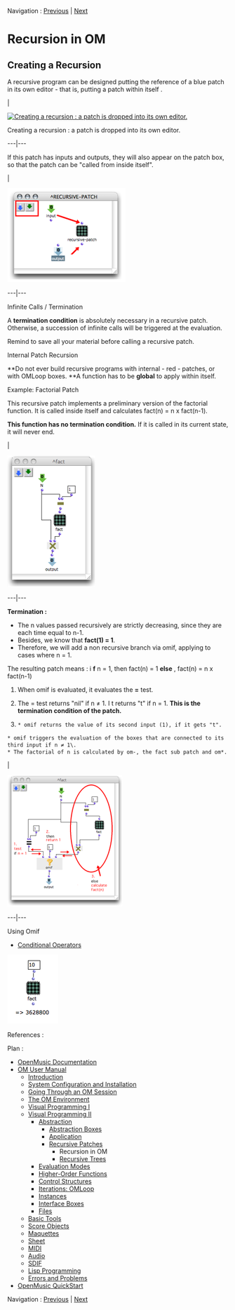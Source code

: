 Navigation : [Previous](Recursion "page précédente\(Recursive
Patches\)") | [Next](RecursiveTree "Next\(Recursive
Trees\)")



# Recursion in OM

## Creating a Recursion

A recursive program can be designed putting the reference of a blue patch  in
its own editor - that is, putting a patch  within itself .

|

[![Creating a recursion : a patch is dropped into its own
editor.](../res/rec1_1.png)](../res/rec1.png "Cliquez pour agrandir")

Creating a recursion : a patch is dropped into its own editor.  
  
---|---  
  
If this patch has inputs and outputs, they will also appear on the patch box,
so that the patch can be "called from inside itself".

|

![](../res/rec2.png)  
  
---|---  
  
Infinite Calls / Termination

A **termination condition** is absolutely necessary in a recursive patch.
Otherwise, a succession of infinite calls will be triggered at the evaluation.

Remind to save all your material before calling a recursive patch.

Internal Patch Recursion

**Do not ever build recursive programs with internal - red - patches, or with
OMLoop boxes. **A function has to be **global** to apply within itself.

Example: Factorial Patch

This recursive patch implements a preliminary version of the  factorial
function. It is called inside itself and calculates fact(n) = n x fact(n-1).

**This function has no termination condition.** If it is called in its current
state, it will never end.

|

[![](../res/fact-1_1.png)](../res/fact-1.png "Cliquez pour agrandir")  
  
---|---  
  
**Termination  :**

  * The n values passed recursively are strictly decreasing, since they are each time equal to n-1. 
  * Besides, we know that **fact(1) = 1**.
  * Therefore, we will add a non recursive branch via omif, applying to cases where n = 1.

The resulting patch means : i **f** n = 1, then fact(n) = 1 **else** , fact(n)
= n x fact(n-1)

  1. When omif is evaluated, it evaluates the  **=** test.

  2. The  = test returns "nil" if n ≠ 1\. I t returns "t" if n = 1. **This is the termination condition of the patch.**

  3.     * omif returns the value of its second input (1), if it gets "t".
    * omif triggers the evaluation of the boxes that are connected to its third input if n ≠ 1\. 
    * The factorial of n is calculated by om-, the fact sub patch and om*. 

|

[![](../res/fact-2_1.png)](../res/fact-2.png "Cliquez pour agrandir")  
  
---|---  
  
Using Omif

  * [Conditional Operators](ConditionalOps)

![](../res/call-fact.png)

References :

Plan :

  * [OpenMusic Documentation](OM-Documentation)
  * [OM User Manual](OM-User-Manual)
    * [Introduction](00-Sommaire)
    * [System Configuration and Installation](Installation)
    * [Going Through an OM Session](Goingthrough)
    * [The OM Environment](Environment)
    * [Visual Programming I](BasicVisualProgramming)
    * [Visual Programming II](AdvancedVisualProgramming)
      * [Abstraction](Abstraction)
        * [Abstraction Boxes](AbsBoxes)
        * [Application](AbsApplication)
        * [Recursive Patches](Recursion)
          * Recursion in OM
          * [Recursive Trees](RecursiveTree)
      * [Evaluation Modes](EvalModes)
      * [Higher-Order Functions](HighOrder)
      * [Control Structures](Control)
      * [Iterations: OMLoop](OMLoop)
      * [Instances](Instances)
      * [Interface Boxes](InterfaceBoxes)
      * [Files](Files)
    * [Basic Tools](BasicObjects)
    * [Score Objects](ScoreObjects)
    * [Maquettes](Maquettes)
    * [Sheet](Sheet)
    * [MIDI](MIDI)
    * [Audio](Audio)
    * [SDIF](SDIF)
    * [Lisp Programming](Lisp)
    * [Errors and Problems](errors)
  * [OpenMusic QuickStart](QuickStart-Chapters)

Navigation : [Previous](Recursion "page précédente\(Recursive
Patches\)") | [Next](RecursiveTree "Next\(Recursive
Trees\)")

